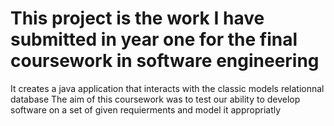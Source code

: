 # This project is the work I have submitted in year one for the final coursework in software engineering 
It creates a java application that interacts with the classic models relationnal database 
The aim of this coursework was to test our ability to develop software on a set of given requierments and model it appropriatly



